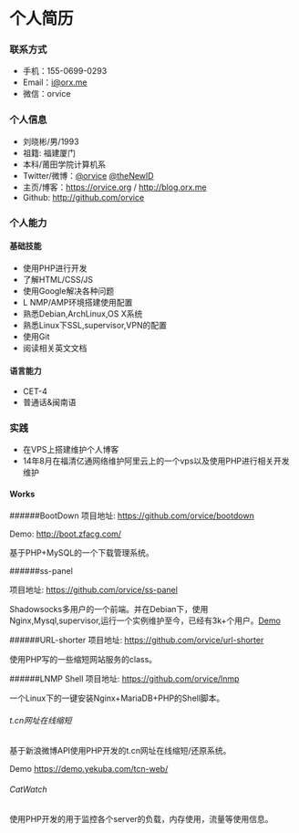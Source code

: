 个人简历 
====
### 联系方式 

- 手机：155-0699-0293
- Email：i@orx.me
- 微信：orvice
 

### 个人信息

 - 刘晓彬/男/1993
 - 祖籍: 福建厦门
 - 本科/莆田学院计算机系 
 - Twitter/微博：[@orvice](https://twitter.com/orvice) [@theNewID](http://weibo.com/orvice)
 - 主页/博客：https://orvice.org / http://blog.orx.me
 - Github: http://github.com/orvice

### 个人能力 ###

#### 基础技能

* 使用PHP进行开发
* 了解HTML/CSS/JS
* 使用Google解决各种问题
* L NMP/AMP环境搭建使用配置 
* 熟悉Debian,ArchLinux,OS X系统
* 熟悉Linux下SSL,supervisor,VPN的配置
* 使用Git
* 阅读相关英文文档

#### 语言能力 ####
* CET-4
* 普通话&闽南语

### 实践 ###

* 在VPS上搭建维护个人博客
* 14年8月在福清亿通网络维护阿里云上的一个vps以及使用PHP进行相关开发维护

#### Works ###
######BootDown
项目地址: https://github.com/orvice/bootdown

Demo: http://boot.zfacg.com/

基于PHP+MySQL的一个下载管理系统。

######ss-panel

项目地址: https://github.com/orvice/ss-panel

Shadowsocks多用户的一个前端。并在Debian下，使用Nginx,Mysql,supervisor,运行一个实例维护至今，已经有3k+个用户。[Demo](https://cattt.com)

######URL-shorter
项目地址: https://github.com/orvice/url-shorter

使用PHP写的一些缩短网站服务的class。

######LNMP Shell
项目地址: https://github.com/orvice/lnmp

一个Linux下的一键安装Nginx+MariaDB+PHP的Shell脚本。

###### t.cn网址在线缩短

基于新浪微博API使用PHP开发的t.cn网址在线缩短/还原系统。

Demo https://demo.yekuba.com/tcn-web/ 

###### CatWatch

使用PHP开发的用于监控各个server的负载，内存使用，流量等使用信息。

 


